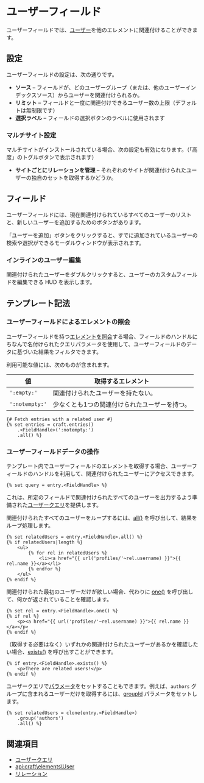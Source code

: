 # ユーザーフィールド

ユーザーフィールドでは、[ユーザー](users.md)を他のエレメントに関連付けることができます。

## 設定

ユーザーフィールドの設定は、次の通りです。

- **ソース** – フィールドが、どのユーザーグループ（または、他のユーザーインデックスソース）からユーザーを関連付けられるか。
- **リミット** – フィールドと一度に関連付けできるユーザー数の上限（デフォルトは無制限です）
- **選択ラベル** – フィールドの選択ボタンのラベルに使用されます

### マルチサイト設定

マルチサイトがインストールされている場合、次の設定も有効になります。（「高度」のトグルボタンで表示されます）

- **サイトごとにリレーションを管理** – それぞれのサイトが関連付けられたユーザーの独自のセットを取得するかどうか。

## フィールド

ユーザーフィールドには、現在関連付けられているすべてのユーザーのリストと、新しいユーザーを追加するためのボタンがあります。

「ユーザーを追加」ボタンをクリックすると、すでに追加されているユーザーの検索や選択ができるモーダルウィンドウが表示されます。

### インラインのユーザー編集

関連付けられたユーザーをダブルクリックすると、ユーザーのカスタムフィールドを編集できる HUD を表示します。

## テンプレート記法

### ユーザーフィールドによるエレメントの照会

ユーザーフィールドを持つ[エレメントを照会](dev/element-queries/README.md)する場合、フィールドのハンドルにちなんで名付けられたクエリパラメータを使用して、ユーザーフィールドのデータに基づいた結果をフィルタできます。

利用可能な値には、次のものが含まれます。

| 値              | 取得するエレメント               |
| -------------- | ----------------------- |
| `':empty:'`    | 関連付けられたユーザーを持たない。       |
| `':notempty:'` | 少なくとも1つの関連付けられたユーザーを持つ。 |

```twig
{# Fetch entries with a related user #}
{% set entries = craft.entries()
    .<FieldHandle>(':notempty:')
    .all() %}
```

### ユーザーフィールドデータの操作

テンプレート内でユーザーフィールドのエレメントを取得する場合、ユーザーフィールドのハンドルを利用して、関連付けられたユーザーにアクセスできます。

```twig
{% set query = entry.<FieldHandle> %}
```

これは、所定のフィールドで関連付けられたすべてのユーザーを出力するよう準備された[ユーザークエリ](dev/element-queries/user-queries.md)を提供します。

関連付けられたすべてのユーザーをループするには、[all()](api:craft\db\Query::all()) を呼び出して、結果をループ処理します。

```twig
{% set relatedUsers = entry.<FieldHandle>.all() %}
{% if relatedUsers|length %}
    <ul>
        {% for rel in relatedUsers %}
            <li><a href="{{ url('profiles/'~rel.username) }}">{{ rel.name }}</a></li>
        {% endfor %}
    </ul>
{% endif %}
```

関連付けられた最初のユーザーだけが欲しい場合、代わりに [one()](api:craft\db\Query::one()) を呼び出して、何かが返されていることを確認します。

```twig
{% set rel = entry.<FieldHandle>.one() %}
{% if rel %}
    <p><a href="{{ url('profiles/'~rel.username) }}">{{ rel.name }}</a></p>
{% endif %}
```

（取得する必要はなく）いずれかの関連付けられたユーザーがあるかを確認したい場合、[exists()](api:craft\db\Query::exists()) を呼び出すことができます。

```twig
{% if entry.<FieldHandle>.exists() %}
    <p>There are related users!</p>
{% endif %}
```

ユーザークエリで[パラメータ](dev/element-queries/user-queries.md#parameters)をセットすることもできます。例えば、`authors` グループに含まれるユーザーだけを取得するには、[groupId](dev/element-queries/user-queries.md#groupid) パラメータをセットします。

```twig
{% set relatedUsers = clone(entry.<FieldHandle>)
    .group('authors')
    .all() %}
```

## 関連項目

* [ユーザークエリ](dev/element-queries/user-queries.md)
* <api:craft\elements\User>
* [リレーション](relations.md)
